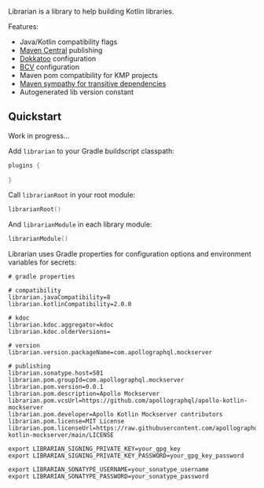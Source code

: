 Librarian is a library to help building Kotlin libraries. 

Features:

- Java/Kotlin compatibility flags
- [Maven Central](https://central.sonatype.com/) publishing
- [Dokkatoo](https://github.com/adamko-dev/dokkatoo) configuration 
- [BCV](https://github.com/Kotlin/binary-compatibility-validator) configuration
- Maven pom compatibility for KMP projects
- [Maven sympathy for transitive dependencies](https://jakewharton.com/nonsensical-maven-is-still-a-gradle-problem/)
- Autogenerated lib version constant

## Quickstart

Work in progress...

Add `librarian` to your Gradle buildscript classpath:

```kotlin
plugins {
  
}
```

Call `librarianRoot` in your root module:

```kotlin
librarianRoot()
```

And `librarianModule` in each library module:

```kotlin
librarianModule()
```

Librarian uses Gradle properties for configuration options and environment variables for secrets:

```properties
# gradle properties

# compatibility
librarian.javaCompatibility=8
librarian.kotlinCompatibility=2.0.0

# kdoc
librarian.kdoc.aggregator=kdoc
librarian.kdoc.olderVersions=

# version
librarian.version.packageName=com.apollographql.mockserver

# publishing
librarian.sonatype.host=S01
librarian.pom.groupId=com.apollographql.mockserver
librarian.pom.version=0.0.1
librarian.pom.description=Apollo Mockserver
librarian.pom.vcsUrl=https://github.com/apollographql/apollo-kotlin-mockserver
librarian.pom.developer=Apollo Kotlin Mockserver contributors
librarian.pom.license=MIT License
librarian.pom.licenseUrl=https://raw.githubusercontent.com/apollographql/apollo-kotlin-mockserver/main/LICENSE
```

```shell
export LIBRARIAN_SIGNING_PRIVATE_KEY=your_gpg_key
export LIBRARIAN_SIGNING_PRIVATE_KEY_PASSWORD=your_gpg_key_password

export LIBRARIAN_SONATYPE_USERNAME=your_sonatype_username
export LIBRARIAN_SONATYPE_PASSWORD=your_sonatype_password
```

